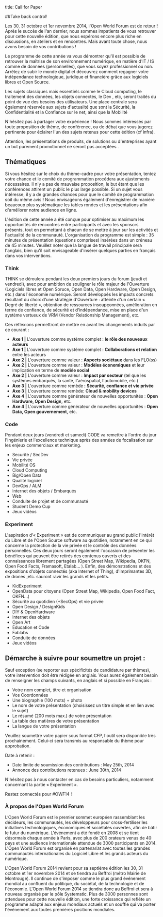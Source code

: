 title: Call for Paper 

##Take back control! 


Les 30, 31 octobre et 1er novembre 2014, l'Open World Forum est de retour ! Après le succès de l'an dernier, nous sommes impatients de vous retrouver pour cette nouvelle édition, que nous espérons encore plus riche en discussions, en ateliers et en rencontres. Mais avant toute chose, nous avons besoin de vos contributions !

Le programme de cette année va vous démontrer qu'il est possible de retrouver la maîtrise de son environnement numérique, en matière d'IT / IS comme de données (personnelles), que vous soyez professionnel ou non. Arrêtez de subir le monde digital et découvrez comment regagner votre indépendance technologique, juridique et financière grâce aux logiciels libres et Open Source.

Les sujets classiques mais essentiels comme le Cloud computing, le traitement des données, les objets connectés, le Dev , etc, seront traités du point de vue des besoins des utilisateurs. Une place centrale sera également réservée aux sujets d'actualité que sont la Sécurité, la Confidentialité et la Confiance sur le net, ainsi que la Mobilité

N'hésitez pas à partager votre expérience ! Nous sommes intéressés par toute proposition de thème, de conférence, ou de débat que vous jugerez pertinente pour éclairer l'un des sujets retenus pour cette édition (cf infra).

Attention, les présentations de produits, de solutions ou d'entreprises ayant un but purement promotionnel ne seront pas acceptées .

## Thématiques

Si vous hésitez sur le choix du thème-cadre pour votre présentation, tentez votre chance et le comité de programmation procédera aux ajustements nécessaires. Il n'y a pas de mauvaise proposition, le but étant que les conférences attirent un public le plus large possible. Si un sujet vous intéresse, il y a de grandes chances pour que le comité de programmation soit du même avis ! Nous envisageons également d'enregistrer de manière beaucoup plus systématique les tables rondes et les présentations afin d'améliorer notre audience en ligne.

L'édition de cette année a été conçue pour optimiser au maximum les opportunités de rencontres entre participants et avec les sponsors présents, tout en permettant à chacun de se mettre à jour sur les activités et l'actualité de la communauté. L'organisation du programme est simple : 35 minutes de présentation (questions comprises) insérées dans un créneau de 45 minutes. Veuillez noter que la langue de travail principale sera l'anglais, bien qu'il soit envisageable d'insérer quelques parties en français dans vos interventions.


### Think
THINK se déroulera pendant les deux premiers jours du forum (jeudi et vendredi), avec pour ambition de souligner le rôle majeur de l'Ouverture (Logiciels libres et Open Soruce, Open Data, Open Hardware, Open Design, etc.) dans l'économie numérique. Seront développés les impacts concrets résultant du choix d'une stratégie d'Ouverture : atteinte d'un certain « Degré de liberté », obtention de ressources insoupçonnées, amélioration en terme de confiance, de sécurité et d'indépendance, mise en place d'un système vertueux de VRM (Vendor Relationship Management), etc.

Ces réflexions permettront de mettre en avant les changements induits par ce courant :

* **Axe 1 |** L'ouverture comme système complet : **le rôle des nouveaux acteurs**
* **Axe 1 |** L'ouverture comme système complet : **Collaborations et relation** entre les acteurs
* **Axe 2 |** L'ouverture comme valeur : **Aspects sociétaux** dans les FLO(ss)
* **Axe 2 |** L'ouverture comme valeur : **Modèles économiques** et leur implication en terme de **modèle social**
* **Axe 2 |** L'ouverture comme valeur : **Impact par secteur** (tel que les systèmes embarqués, la santé, l'aérospatial, l'automobile, etc.)
* **Axe 3 |** L'ouverture comme remède : **Sécurité, confiance et vie privée**
* **Axe 3 |** L'ouverture comme remède: **Cloud & mobility devices**
* **Axe 4 |** L'ouverture comme générateur de nouvelles opportunités : **Open Hardware, Open Design,** etc.
* **Axe 4 |** L'ouverture comme générateur de nouvelles opportunités : **Open Data, Open gouvernement,** etc.


### Code

Pendant deux jours (vendredi et samedi) CODE va remettre à l'ordre du jour l'ingénierie et l'excellence technique après des années de focalisation sur les enjeux commerciaux et marketing.


* Securité / SecDev
* Vie privée
* Mobilité OS
* Cloud Computing
* Big/Open Data
* Qualité logiciel
* DevOps / ALM
* Internet des objets / Embarqués
* Web
* Conduite de projet et de communauté
* Student Demo Cup
* Jeux vidéos

### Experiment

L'aspiration d'« Experiment » est de communiquer au grand public l'intérêt du Libre et de l'Open Source software au quotidien, notamment en ce qui concerne la protection de la vie privée et le contrôle des données personnelles. Ces deux jours seront également l'occasion de présenter les bénéfices qui peuvent être retirés des contenus ouverts et des connaissances librement partagées (Open Street Map, Wikipedia, OKFN, Open Food Facts, Framasoft, Etalab… ). Enfin, des démonstrations et des expositions d'objets connectés (aka Internet of Thing), d'imprimantes 3D, de drones ,etc. sauront ravir les grands et les petits.

* KidExperiment
* OpenData pour citoyens (Open Street Map, Wikipedia, Open Food Fact, OKFN...)
* Sécurité au quotidien (+SecOps) et vie privée
* Open Design / DesignKids
* DIY & OpenHardware
* Internet des objets
* Open Art
* Éducation et Code
* Fablabs
* Conduite de données
* Jeux vidéos

## Démarche à suivre pour soumettre un projet :

Sauf exception (se reporter aux spécificités de candidature par thèmes), votre intervention doit être rédigée en anglais. Vous aurez également besoin de renseigner les champs suivants, en anglais et si possible en Français :

* Votre nom complet, titre et organisation
* Vos Coordonnées
* Une biographie (100 mots) + photo
* Le nom de votre présentation (choisissez un titre simple et en lien avec le sujet)
* Le résumé (200 mots max.) de votre présentation
* La table des matières de votre présentation
* La langue de votre présentation

Veuillez soumettre votre papier sous format CFP, l'outil sera disponible très prochainement. Celui-ci sera transmis au responsable du thème pour approbation.

Date à retenir :

* Date limite de soumission des contributions : May 25th, 2014
* Annonce des contributions retenues : June 30th, 2014

N'hésitez pas à nous contacter en cas de besoins particuliers, notamment concernant la partie « Experiment ». 

Restez connectés pour #OWF14 !

### À propos de l'Open World Forum

L’Open World Forum est le premier sommet européen rassemblant les décideurs, les communautés, les développeurs pour cross-fertiliser les initiatives technologiques, économiques et sociétales ouvertes, afin de bâtir le futur du numérique. L’événement a été fondé en 2008 et se tient désormais chaque année à Paris, avec plus de 200 orateurs venus de 40 pays et une audience internationale attendue de 3000 participants en 2014. L'Open World Forum est organisé en partenariat avec toutes les grandes communautés internationales du Logiciel Libre et les grands acteurs du numérique.

L'Open World Forum 2014 revient pour sa septième édition les 30, 31 octobre et 1er novembre 2014 et se tiendra au Beffroi (métro Mairie de Montrouge). Il continue de s'imposer comme le plus grand événement mondial au confluent du politique, du sociétal, de la technologie et de l'économie. L'Open World Forum 2014 se tiendra donc au Beffroi  et sera à nouveau organisé par le pôle Systematic. Plus de 3000 personnes sont attendues pour cette nouvelle édition, une forte croissance qui reflète un programme adapté aux enjeux mondiaux actuels et un souffle qui va porter l'événement aux toutes premières positions mondiales.
